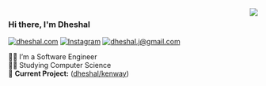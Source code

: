 <img align="right" src="https://github-readme-stats.vercel.app/api?username=dheshalj&hide_border=true&hide_rank=true&show_icons=true&title_color=606060&text_color=606060&bg_color=00000000">

### Hi there, I'm Dheshal

[![dheshal.com](https://img.shields.io/static/v1?label=dheshal.com&message=%20&color=white&logo=&style=flat-square&logoColor=white)](https://www.dheshal.com/)
[![Instagram](https://img.shields.io/static/v1?label=Discord&message=%20&color=7289da&logo=Discord&style=flat-square&logoColor=white)](https://discordapp.com/users/796661399366795265/)
[![dheshal.j@gmail.com](https://img.shields.io/static/v1?label=dheshal.j@gmail.com&message=%20&color=EA4335&logo=gmail&style=flat-square&logoColor=white)](mailto:dheshal.j@gmail.com)

👨‍💻 I’m a Software Engineer<br>
👨‍🎓 Studying Computer Science<br>
🚧 **Current Project:** ([dheshal/kenway](https://github.com/dheshal/kenway))
